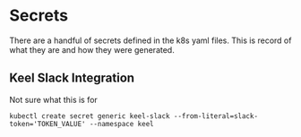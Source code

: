 # Secrets
There are a handful of secrets defined in the k8s yaml files. This is record of what they are and how they were generated.

## Keel Slack Integration
Not sure what this is for
```
kubectl create secret generic keel-slack --from-literal=slack-token='TOKEN_VALUE' --namespace keel
```